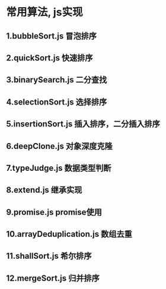 # 常用算法, js实现
## 1.bubbleSort.js 冒泡排序
## 2.quickSort.js 快速排序
## 3.binarySearch.js 二分查找
## 4.selectionSort.js 选择排序
## 5.insertionSort.js 插入排序，二分插入排序
## 6.deepClone.js 对象深度克隆
## 7.typeJudge.js 数据类型判断
## 8.extend.js 继承实现
## 9.promise.js promise使用
## 10.arrayDeduplication.js 数组去重
## 11.shallSort.js 希尔排序
## 12.mergeSort.js 归并排序
